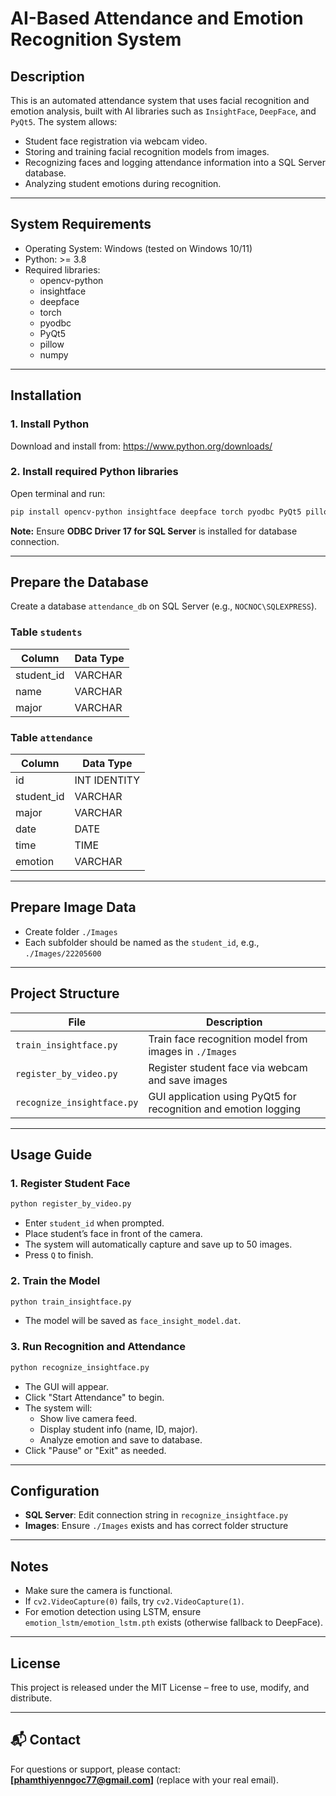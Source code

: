 
# AI-Based Attendance and Emotion Recognition System

## Description

This is an automated attendance system that uses facial recognition and emotion analysis, built with AI libraries such as `InsightFace`, `DeepFace`, and `PyQt5`. The system allows:

- Student face registration via webcam video.
- Storing and training facial recognition models from images.
- Recognizing faces and logging attendance information into a SQL Server database.
- Analyzing student emotions during recognition.

---

## System Requirements

- Operating System: Windows (tested on Windows 10/11)
- Python: >= 3.8
- Required libraries:
  - opencv-python
  - insightface
  - deepface
  - torch
  - pyodbc
  - PyQt5
  - pillow
  - numpy

---

## Installation

### 1. Install Python

Download and install from: https://www.python.org/downloads/

### 2. Install required Python libraries

Open terminal and run:

```bash
pip install opencv-python insightface deepface torch pyodbc PyQt5 pillow numpy
```

**Note:** Ensure **ODBC Driver 17 for SQL Server** is installed for database connection.

---

## Prepare the Database

Create a database `attendance_db` on SQL Server (e.g., `NOCNOC\SQLEXPRESS`).

### Table `students`

| Column      | Data Type |
|-------------|------------|
| student_id  | VARCHAR    |
| name        | VARCHAR    |
| major       | VARCHAR    |

### Table `attendance`

| Column      | Data Type |
|-------------|------------|
| id          | INT IDENTITY |
| student_id  | VARCHAR       |
| major       | VARCHAR       |
| date        | DATE          |
| time        | TIME          |
| emotion     | VARCHAR       |

---

## Prepare Image Data

- Create folder `./Images`
- Each subfolder should be named as the `student_id`, e.g., `./Images/22205600`

---

## Project Structure

| File | Description |
|------|-------------|
| `train_insightface.py` | Train face recognition model from images in `./Images` |
| `register_by_video.py` | Register student face via webcam and save images |
| `recognize_insightface.py` | GUI application using PyQt5 for recognition and emotion logging |

---

## Usage Guide

### 1. Register Student Face

```bash
python register_by_video.py
```

- Enter `student_id` when prompted.
- Place student’s face in front of the camera.
- The system will automatically capture and save up to 50 images.
- Press `Q` to finish.

### 2. Train the Model

```bash
python train_insightface.py
```

- The model will be saved as `face_insight_model.dat`.

### 3. Run Recognition and Attendance

```bash
python recognize_insightface.py
```

- The GUI will appear.
- Click "Start Attendance" to begin.
- The system will:
  - Show live camera feed.
  - Display student info (name, ID, major).
  - Analyze emotion and save to database.
- Click "Pause" or "Exit" as needed.

---

## Configuration

- **SQL Server**: Edit connection string in `recognize_insightface.py`
- **Images**: Ensure `./Images` exists and has correct folder structure

---

## Notes

- Make sure the camera is functional.
- If `cv2.VideoCapture(0)` fails, try `cv2.VideoCapture(1)`.
- For emotion detection using LSTM, ensure `emotion_lstm/emotion_lstm.pth` exists (otherwise fallback to DeepFace).

---

## License

This project is released under the MIT License – free to use, modify, and distribute.

---

## 📬 Contact

For questions or support, please contact: **[phamthiyenngoc77@gmail.com]** (replace with your real email).

